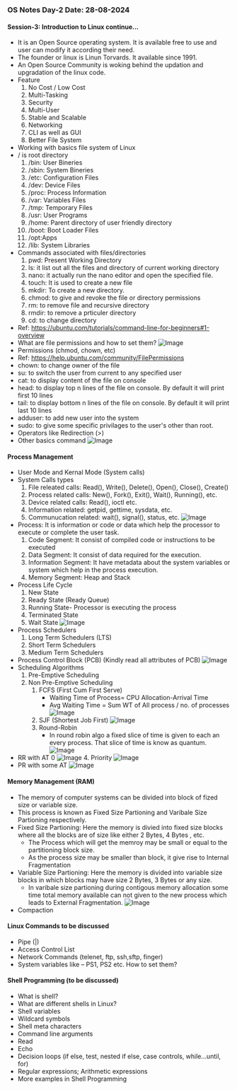 ### OS Notes Day-2 Date: 28-08-2024
#### Session-3: Introduction to Linux continue...
- It is an Open Source operating system. It is available free to use and user can modify it according their need.
- The founder or linux is Linun Torvards. It available since 1991.
- An Open Source Community is woking behind the updation and upgradation of the linux code.
- Feature
    1. No Cost / Low Cost
    2. Multi-Tasking
    3. Security
    4. Multi-User
    5. Stable and Scalable
    6. Networking
    7. CLI as well as GUI
    8. Better File System
- Working with basics file system of Linux
- / is root directory
    1. /bin: User Bineries
    2. /sbin: System Bineries
    3. /etc: Configuration Files
    4. /dev: Device Files
    5. /proc: Process Information
    6. /var: Variables Files
    7. /tmp: Temporary Files
    8. /usr: User Programs
    9. /home: Parent directory of user friendly directory
    10. /boot: Boot Loader Files
    11. /opt:Apps
    12. /lib: System Libraries
- Commands associated with files/directories
    1. pwd: Present Working Directory
    2. ls: it list out all the files and directory of current working directory
    3. nano: it actually run the nano editor and open the specified file.
    4. touch: It is used to create a new file
    5. mkdir: To create a new directory.
    6. chmod: to give and revoke the file or directory permissions
    7. rm: to remove file and recursive directory
    8. rmdir: to remove a prticuler directory
    9. cd: to change directory
- Ref: https://ubuntu.com/tutorials/command-line-for-beginners#1-overview
- What are file permissions and how to set them?
![Image](FilePermissionFormat.jpg)
- Permissions (chmod, chown, etc)
- Ref: https://help.ubuntu.com/community/FilePermissions
- chown: to change owner of the file 
- su: to switch the user from current to any specified user
- cat: to display content of the file on console
- head: to display top n lines of the file on console. By default it will print first 10 lines
- tail: to display bottom n lines of the file on console. By default it will print last 10 lines
- adduser: to add new user into the system
- sudo: to give some specific privilages to the user's other than root. 
- Operators like Redirection (>)
- Other basics command
![Image](Usefull_Linux_Commands.jpg)
#### Process Management
- User Mode and Kernal Mode (System calls)
- System Calls types
    1. File releated calls: Read(), Write(), Delete(), Open(), Close(), Create()
    2. Process related calls: New(), Fork(), Exit(), Wait(), Running(), etc.
    3. Device related calls: Read(), ioctl etc.
    4. Information related: getpid, gettime, sysdata, etc.
    5. Communucation related: wait(), signal(), status, etc.
![Image](KernalAndUserMode.jpg)
- Process: It is information or code or data which help the processor to execute or complete the user task.
    1. Code Segment: It consist of compiled code or instructions to be executed
    2. Data Segment: It consist of data required for the execution.
    3. Information Segment: It have metadata about the system variables or system which help in the process execution.
    4. Memory Segment: Heap and Stack
- Process Life Cycle
    1. New State
    2. Ready State (Ready Queue)
    3. Running State- Processor is executing the process
    4. Terminated State
    5. Wait State
![Image](PState.jpg)
- Process Schedulers
    1. Long Term Schedulers (LTS)
    2. Short Term Schedulers
    3. Medium Term Schedulers
- Process Control Block (PCB) (Kindly read all attributes of PCB)
![Image](PCB.jpg)
- Scheduling Algorithms
    1. Pre-Emptive Scheduling
    2. Non Pre-Emptive Scheduling
        1. FCFS (First Cum First Serve)
            - Waiting Time of Process= CPU Allocation-Arrival Time
            - Avg Waiting Time = Sum WT of All process / no. of processes
![Image](FCFS.jpg)
        2. SJF (Shortest Job First)
![Image](SJF.jpg)
        3. Round-Robin
            - In round robin algo a fixed slice of time is given to each an every process. That slice of time is know as quantum.
![Image](RR.jpg)
- RR with AT 0
![Image](RR2.jpg)
        4. Priority
![Image](PR.jpg)
- PR with some AT
![Image](PR2.jpg)
#### Memory Management (RAM)
- The memory of computer systems can be divided into block of fized size or variable size.
- This process is known as Fixed Size Partioning and Varibale Size Partioning respectively.
- Fixed Size Partioning: Here the memory is divied into fixed size blocks where all the blocks are of size like either 2 Bytes, 4 Bytes , etc.
    - The Process which will get the memroy may be small or equal to the partitioning block size.
    - As the process size may be smaller than block, it give rise to Internal Fragmentation
- Variable Size Partioning: Here the memory is divided into variable size blocks in which blocks may have size 2 Bytes, 3 Bytes or any size.
    - In varibale size partioning during contigous memory allocation some time total memory available can not given to the new process which leads to External Fragmentation.
![Image](Mem.jpg)
- Compaction
#### Linux Commands to be discussed
- Pipe (|)
- Access Control List
- Network Commands (telenet, ftp, ssh,sftp, finger)
- System variables like – PS1, PS2 etc. How to set them?
#### Shell Programming (to be discussed)
- What is shell?
- What are different shells in Linux?
- Shell variables
- Wildcard symbols
- Shell meta characters
- Command line arguments
- Read
- Echo
- Decision loops (if else, test, nested if else, case controls, while…until, for)
- Regular expressions; Arithmetic expressions
- More examples in Shell Programming